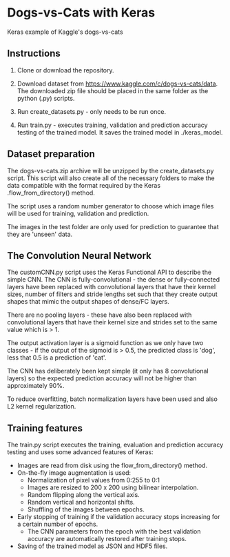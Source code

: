 # Dogs-vs-Cats with Keras
Keras example of Kaggle's dogs-vs-cats

## Instructions

1. Clone or download the repository.

2. Download dataset from https://www.kaggle.com/c/dogs-vs-cats/data.  The downloaded zip file should be placed in the same folder as the python (.py) scripts.

3. Run create_datasets.py - only needs to be run once.

4. Run train.py - executes training, validation and prediction accuracy testing of the trained model. It saves the trained model in ./keras_model.


## Dataset preparation
The dogs-vs-cats.zip archive will be unzipped by the create_datasets.py script. This script will also create all of the necessary folders to make the data compatible with the format required by the Keras .flow_from_directory() method.

The script uses a random number generator to choose which image files will be used for training, validation and prediction.

The images in the test folder are only used for prediction to guarantee that they are 'unseen' data.


## The Convolution Neural Network

The customCNN.py script uses the Keras Functional API to describe the simple CNN. The CNN is fully-convolutional - the dense or fully-connected layers have been replaced with convolutional layers that have their kernel sizes, number of filters and stride lengths set such that they create output shapes that mimic the output shapes of dense/FC layers.

There are no pooling layers - these have also been replaced with convolutional layers that have their kernel size and strides set to the same value which is > 1.

The output activation layer is a sigmoid function as we only have two classes - if the output of the sigmoid is > 0.5, the predicted class is 'dog', less that 0.5 is a prediction of 'cat'.

The CNN has deliberately been kept simple (it only has 8 convolutional layers) so the expected prediction accuracy will not be higher than approximately 90%.

To reduce overfitting, batch normalization layers have been used and also L2 kernel regularization.

## Training features

The train.py script executes the training, evaluation and prediction accuracy testing and uses some advanced features of Keras:

+ Images are read from disk using the flow_from_directory() method.
+ On-the-fly image augmentation is used:
  + Normalization of pixel values from 0:255 to 0:1
  + Images are resized to 200 x 200 using bilinear interpolation.
  + Random flipping along the vertical axis.
  + Random vertical and horizontal shifts.
  + Shuffling of the images between epochs.
+ Early stopping of training if the validation accuracy stops increasing for a certain number of epochs.
  + The CNN parameters from the epoch with the best validation accuracy are automatically restored after training stops.
+ Saving of the trained model as JSON and HDF5 files.
